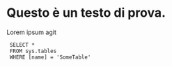 # Questo è un testo di prova.
Lorem ipsum agit


```tsql
 SELECT *
 FROM sys.tables
 WHERE [name] = 'SomeTable'
 ```
 
